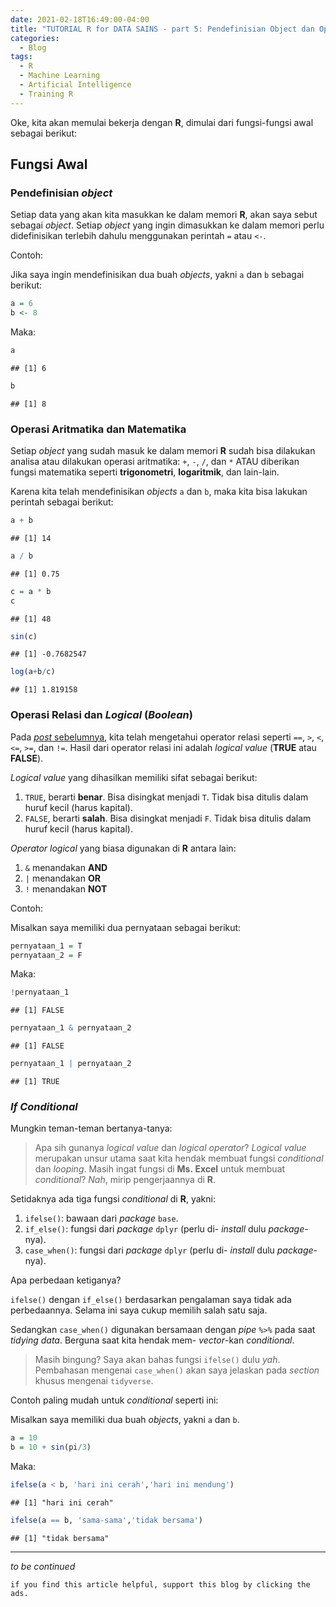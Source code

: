 ```yaml
---
date: 2021-02-18T16:49:00-04:00
title: "TUTORIAL R for DATA SAINS - part 5: Pendefinisian Object dan Operasi Relasi"
categories:
  - Blog
tags:
  - R
  - Machine Learning
  - Artificial Intelligence
  - Training R
---
```


Oke, kita akan memulai bekerja dengan **R**, dimulai dari fungsi-fungsi
awal sebagai berikut:

## Fungsi Awal

### Pendefinisian *object*

Setiap data yang akan kita masukkan ke dalam memori **R**, akan saya
sebut sebagai *object*. Setiap *object* yang ingin dimasukkan ke dalam
memori perlu didefinisikan terlebih dahulu menggunakan perintah `=` atau
`<-`.

Contoh:

Jika saya ingin mendefinisikan dua buah *objects*, yakni `a` dan `b`
sebagai berikut:

``` r
a = 6
b <- 8
```

Maka:

``` r
a
```

    ## [1] 6

``` r
b
```

    ## [1] 8

### Operasi Aritmatika dan Matematika

Setiap *object* yang sudah masuk ke dalam memori **R** sudah bisa
dilakukan analisa atau dilakukan operasi aritmatika: `+`, `-`, `/`, dan
`*` ATAU diberikan fungsi matematika seperti **trigonometri**,
**logaritmik**, dan lain-lain.

Karena kita telah mendefinisikan *objects* `a` dan `b`, maka kita bisa
lakukan perintah sebagai berikut:

``` r
a + b
```

    ## [1] 14

``` r
a / b
```

    ## [1] 0.75

``` r
c = a * b
c
```

    ## [1] 48

``` r
sin(c)
```

    ## [1] -0.7682547

``` r
log(a+b/c)
```

    ## [1] 1.819158

### Operasi Relasi dan *Logical* (*Boolean*)

Pada [*post*
sebelumnya](https://ikanx101.com/blog/train-r-2/#mengenal-operator-dasar),
kita telah mengetahui operator relasi seperti `==`, `>`, `<`, `<=`,
`>=`, dan `!=`. Hasil dari operator relasi ini adalah *logical value*
(**TRUE** atau **FALSE**).

*Logical value* yang dihasilkan memiliki sifat sebagai berikut:

1.  `TRUE`, berarti **benar**. Bisa disingkat menjadi `T`. Tidak bisa
    ditulis dalam huruf kecil (harus kapital).
2.  `FALSE`, berarti **salah**. Bisa disingkat menjadi `F`. Tidak bisa
    ditulis dalam huruf kecil (harus kapital).

*Operator logical* yang biasa digunakan di **R** antara lain:

1.  `&` menandakan **AND**
2.  `|` menandakan **OR**
3.  `!` menandakan **NOT**

Contoh:

Misalkan saya memiliki dua pernyataan sebagai berikut:

``` r
pernyataan_1 = T
pernyataan_2 = F
```

Maka:

``` r
!pernyataan_1
```

    ## [1] FALSE

``` r
pernyataan_1 & pernyataan_2
```

    ## [1] FALSE

``` r
pernyataan_1 | pernyataan_2
```

    ## [1] TRUE

### *If Conditional*

Mungkin teman-teman bertanya-tanya:

> Apa sih gunanya *logical value* dan *logical operator*? *Logical
> value* merupakan unsur utama saat kita hendak membuat fungsi
> *conditional* dan *looping*. Masih ingat fungsi di **Ms. Excel** untuk
> membuat *conditional*? *Nah*, mirip pengerjaannya di **R**.

Setidaknya ada tiga fungsi *conditional* di **R**, yakni:

1.  `ifelse()`: bawaan dari *package* `base`.
2.  `if_else()`: fungsi dari *package* `dplyr` (perlu di- *install* dulu
    *package*-nya).
3.  `case_when()`: fungsi dari *package* `dplyr` (perlu di- *install*
    dulu *package*-nya).

Apa perbedaan ketiganya?

`ifelse()` dengan `if_else()` berdasarkan pengalaman saya tidak ada
perbedaannya. Selama ini saya cukup memilih salah satu saja.

Sedangkan `case_when()` digunakan bersamaan dengan *pipe* `%>%` pada
saat *tidying data*. Berguna saat kita hendak mem- *vector*-kan
*conditional*.

> Masih bingung? Saya akan bahas fungsi `ifelse()` dulu *yah*.
> Pembahasan mengenai `case_when()` akan saya jelaskan pada *section*
> khusus mengenai `tidyverse`.

Contoh paling mudah untuk *conditional* seperti ini:

Misalkan saya memiliki dua buah *objects*, yakni `a` dan `b`.

``` r
a = 10
b = 10 + sin(pi/3)
```

Maka:

``` r
ifelse(a < b, 'hari ini cerah','hari ini mendung')
```

    ## [1] "hari ini cerah"

``` r
ifelse(a == b, 'sama-sama','tidak bersama')
```

    ## [1] "tidak bersama"

-----

*to be continued*

`if you find this article helpful, support this blog by clicking the
ads.`
